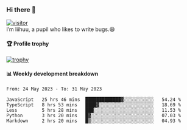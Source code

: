 ### Hi there 👋
[![visitor](https://visitor-badge.glitch.me/badge?page_id=liihuu&right_color=blue)](https://github.com/liihuu)<br>
I’m liihuu, a pupil who likes to write bugs.😄


#### 🏆 Profile trophy
[![trophy](https://github-profile-trophy.vercel.app?username=liihuu&margin-w=16&margin-h=16&rank=-C,-B)](https://github.com/liihuu)


#### 📊 Weekly development breakdown
<!--START_SECTION:waka-->

```text
From: 24 May 2023 - To: 31 May 2023

JavaScript   25 hrs 46 mins  █████████████▓░░░░░░░░░░░   54.24 %
TypeScript   8 hrs 53 mins   ████▓░░░░░░░░░░░░░░░░░░░░   18.69 %
Less         5 hrs 28 mins   ███░░░░░░░░░░░░░░░░░░░░░░   11.53 %
Python       3 hrs 20 mins   █▓░░░░░░░░░░░░░░░░░░░░░░░   07.03 %
Markdown     2 hrs 20 mins   █▒░░░░░░░░░░░░░░░░░░░░░░░   04.93 %
```

<!--END_SECTION:waka-->

<!--
**liihuu/liihuu** is a ✨ _special_ ✨ repository because its `README.md` (this file) appears on your GitHub profile.

Here are some ideas to get you started:

- 🔭 I’m currently working on ...
- 🌱 I’m currently learning ...
- 👯 I’m looking to collaborate on ...
- 🤔 I’m looking for help with ...
- 💬 Ask me about ...
- 📫 How to reach me: ...
- 😄 Pronouns: ...
- ⚡ Fun fact: ...
-->
